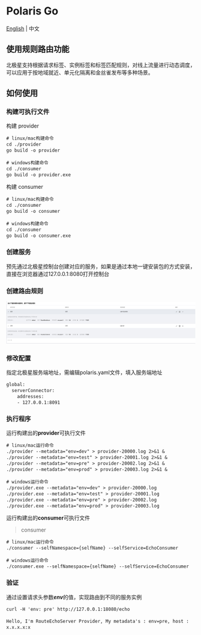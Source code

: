 # Polaris Go

[English](./README.md) | 中文

## 使用规则路由功能

北极星支持根据请求标签、实例标签和标签匹配规则，对线上流量进行动态调度，可以应用于按地域就近、单元化隔离和金丝雀发布等多种场景。

## 如何使用

### 构建可执行文件

构建 provider

```
# linux/mac构建命令
cd ./provider
go build -o provider

# windows构建命令
cd ./consumer
go build -o provider.exe
```

构建 consumer

```
# linux/mac构建命令
cd ./consumer
go build -o consumer

# windows构建命令
cd ./consumer
go build -o consumer.exe
```

### 创建服务

预先通过北极星控制台创建对应的服务，如果是通过本地一键安装包的方式安装，直接在浏览器通过127.0.0.1:8080打开控制台

### 创建路由规则

![create_service_rule](./image/create_service_rule.png)

### 修改配置

指定北极星服务端地址，需编辑polaris.yaml文件，填入服务端地址

```
global:
  serverConnector:
    addresses:
    - 127.0.0.1:8091
```
### 执行程序

运行构建出的**provider**可执行文件

```
# linux/mac运行命令
./provider --metadata="env=dev" > provider-20000.log 2>&1 &
./provider --metadata="env=test" > provider-20001.log 2>&1 &
./provider --metadata="env=pre" > provider-20002.log 2>&1 &
./provider --metadata="env=prod" > provider-20003.log 2>&1 &

# windows运行命令
./provider.exe --metadata="env=dev" > provider-20000.log
./provider.exe --metadata="env=test" > provider-20001.log
./provider.exe --metadata="env=pre" > provider-20002.log
./provider.exe --metadata="env=prod" > provider-20003.log
```

运行构建出的**consumer**可执行文件

> consumer

```
# linux/mac运行命令
./consumer --selfNamespace={selfName} --selfService=EchoConsumer

# windows运行命令
./consumer.exe --selfNamespace={selfName} --selfService=EchoConsumer
```

### 验证

通过设置请求头参数***env***的值，实现路由到不同的服务实例

```
curl -H 'env: pre' http://127.0.0.1:18080/echo

Hello, I'm RouteEchoServer Provider, My metadata's : env=pre, host : x.x.x.x:x
```